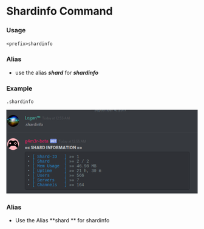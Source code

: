 # Shardinfo Command

### Usage

`<prefix>shardinfo`

### Alias

* use the alias _**shard**_ for _**shardinfo**_

### Example

```
.shardinfo
```

![](/assets/shardinfo.png)

### Alias

* Use the Alias **shard ** for shardinfo



